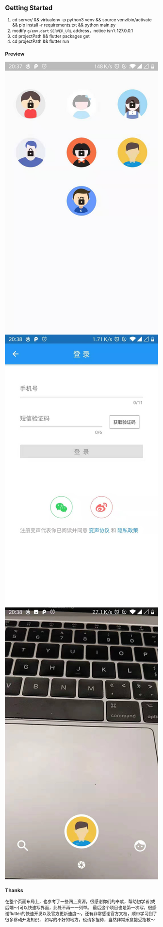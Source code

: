 
## Getting Started

1. cd server/ && virtualenv -p python3 venv && source venv/bin/activate &&  pip install -r requirements.txt && python main.py
2. modify `g/env.dart` `SERVER_URL` address，notice isn`t 127.0.0.1
3. cd projectPath && flutter packages get
4. cd projectPath && flutter run

### Preview


![main](./pic/1.jpeg)
![login](./pic/2.jpeg)
![camera](./pic/3.jpeg)



### Thanks

在整个页面布局上，也参考了一些网上资源，很感谢你们的奉献，帮助初学者(或后端～)可以快速写界面，此处不再一一列举。
最后这个项目也是第一次写，很感谢flutter的快速开发以及官方更新速度～，还有非常感谢官方文档，顺带学习到了很多移动开发知识，
如写的不好的地方，也请多担待，当然非常乐意接受指教～
